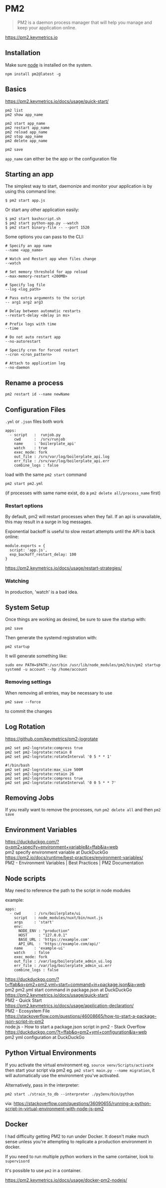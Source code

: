 # PM2 

> PM2 is a daemon process manager that will help you manage and keep your application online.

https://pm2.keymetrics.io

## Installation

Make sure [node](node.md) is installed on the system. 

```
npm install pm2@latest -g
```

## Basics

https://pm2.keymetrics.io/docs/usage/quick-start/

```
pm2 list
pm2 show app_name 

pm2 start app_name
pm2 restart app_name
pm2 reload app_name
pm2 stop app_name
pm2 delete app_name

pm2 save
```

`app_name` can either be the app or the configuration file


## Starting an app

The simplest way to start, daemonize and monitor your application is by using this command line:

```
$ pm2 start app.js
```

Or start any other application easily:

```
$ pm2 start bashscript.sh
$ pm2 start python-app.py --watch
$ pm2 start binary-file -- --port 1520
```

Some options you can pass to the CLI:

```
# Specify an app name
--name <app_name>

# Watch and Restart app when files change
--watch

# Set memory threshold for app reload
--max-memory-restart <200MB>

# Specify log file
--log <log_path>

# Pass extra arguments to the script
-- arg1 arg2 arg3

# Delay between automatic restarts
--restart-delay <delay in ms>

# Prefix logs with time
--time

# Do not auto restart app
--no-autorestart

# Specify cron for forced restart
--cron <cron_pattern>

# Attach to application log
--no-daemon
```

## Rename a process

```
pm2 restart id --name newName
```


## Configuration Files

`.yml` or `.json` files both work

```
apps:
  - script   :  runjob.py
    cwd      :  /srv/runjob
    name     : 'boilerplate_api'
    watch    : true
    exec_mode: fork
    out_file : /srv/var/log/boilerplate_api.log
    err_file : /srv/var/log/boilerplate_api.err
    combine_logs : false
```

load with the same `pm2 start` command

```
pm2 start pm2.yml
```

(if processes with same name exist, do a `pm2 delete all/process_name` first)

### Restart options

By default, pm2 will restart processes when they fail. If an api is unavailable, this may result in a surge in log messages. 

Exponential backoff is useful to slow restart attempts until the API is back online:

```
module.exports = {
  script: 'app.js',
  exp_backoff_restart_delay: 100
}
```

https://pm2.keymetrics.io/docs/usage/restart-strategies/

### Watching

In production, 'watch' is a bad idea. 


## System Setup 

Once things are working as desired, be sure to save the startup with:

```
pm2 save
```
    
Then generate the systemd registration with:

```
pm2 startup
```
    
It will generate something like: 

```
sudo env PATH=$PATH:/usr/bin /usr/lib/node_modules/pm2/bin/pm2 startup systemd -u account --hp /home/account
```

### Removing settings

When removing all entries, may be necessary to use

```
pm2 save --force
```

to commit the changes


## Log Rotation

https://github.com/keymetrics/pm2-logrotate

```
pm2 set pm2-logrotate:compress true
pm2 set pm2-logrotate:retain 8
pm2 set pm2-logrotate:rotateInterval '0 5 * * 1'
```

```
#!/bin/bash
pm2 set pm2-logrotate:max_size 500M
pm2 set pm2-logrotate:retain 26
pm2 set pm2-logrotate:compress true
pm2 set pm2-logrotate:rotateInterval '0 0 5 * * 7'
```

## Removing Jobs

If you really want to remove the processes, run `pm2 delete all` and then `pm2 save` 


## Environment Variables

https://duckduckgo.com/?q=pm2+specify+environment+variable&t=ffab&ia=web  
pm2 specify environment variable at DuckDuckGo  
https://pm2.io/docs/runtime/best-practices/environment-variables/  
PM2 - Environment Variables | Best Practices | PM2 Documentation  

## Node scripts

May need to reference the path to the script in node modules

example:

```
apps:
  - cwd      : /srv/boilerplate/ui
    script   : node_modules/nuxt/bin/nuxt.js
    args     : 'start'
    env: 
      NODE_ENV : "production"
      HOST     : "127.0.0.1"
      BASE_URL : 'https://example.com'
      API_URL  : 'https://example.com/api/'
    name     : 'example-ui'
    watch    : false
    exec_mode: fork
    out_file : /var/log/boilerplate_admin_ui.log
    err_file : /var/log/boilerplate_admin_ui.err
    combine_logs : false
```

https://duckduckgo.com/?t=ffab&q=pm2+pm2.yml+start+command+in+package.json&ia=web  
pm2 pm2.yml start command in package.json at DuckDuckGo  
https://pm2.keymetrics.io/docs/usage/quick-start/  
PM2 - Quick Start  
https://pm2.keymetrics.io/docs/usage/application-declaration/  
PM2 - Ecosystem File  
https://stackoverflow.com/questions/46008665/how-to-start-a-package-json-script-in-pm2  
node.js - How to start a package.json script in pm2 - Stack Overflow  
https://duckduckgo.com/?t=ffab&q=pm2+yml+configuration&ia=web  
pm2 yml configuration at DuckDuckGo  

## Python Virtual Environments

If you activate the virtual environment eg. `source venv/Scripts/activate` then start your script via pm2 eg. `pm2 start main.py --name migration`, it will automatically use the environment you've activated.

Alternatively, pass in the interpreter:

```
pm2 start ./strain_to_db --interpreter ./py3env/bin/python
```

via: https://stackoverflow.com/questions/36090655/running-a-python-script-in-virtual-environment-with-node-js-pm2


## Docker

I had difficulty getting PM2 to run under Docker. It doesn't make much sense unless you're attempting to replicate a production environment in docker. 

If you need to run multiple python workers in the same container, look to `supervisord`

It's possible to use `pm2` in a container.

https://pm2.keymetrics.io/docs/usage/docker-pm2-nodejs/

